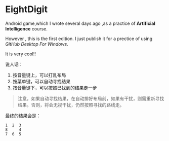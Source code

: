 # EightDigit
Android game,which I wrote several days ago ,as a practice of **Artificial Intelligence** course.
	
However , this is the first edition. I just publish it for a prectice of using *GitHub Desktop For Windows*.

It is very cool!!

说人话：
1. 按音量键上，可以打乱布局  
2. 按菜单键，可以自动寻找结果  
3. 按音量键下，可以按照已找到的结果走一步  

> 注意，如果自动寻找结果，在自动排好布局前，如果有干扰，则需重新寻找结果。否则，将会无视干扰，仍然按照寻找的路线走。  

最终的结果会是：  
```
1  2  3
8     4
7  6  5
```
